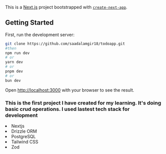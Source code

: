 This is a [Next.js](https://nextjs.org/) project bootstrapped with [`create-next-app`](https://github.com/vercel/next.js/tree/canary/packages/create-next-app).

## Getting Started

First, run the development server:

```bash
git clone https://github.com/saadalamgir18/todoapp.git
#then
npm run dev
# or
yarn dev
# or
pnpm dev
# or
bun dev
```

Open [http://localhost:3000](http://localhost:3000) with your browser to see the result.


### This is the first project I have created for my learning. It's doing basic crud operations. I used lastest tech stack for development
<li> Nextjs </li>
<li> Drizzle ORM</li>
<li> PostgreSQL</li>
<li> Tailwind CSS</li>
<li> Zod</li>
